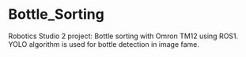 # Bottle_Sorting
Robotics Studio 2 project: Bottle sorting with Omron TM12 using ROS1. YOLO algorithm is used for bottle detection in image fame.  
